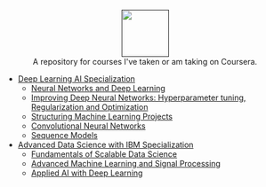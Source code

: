 <p align="center">
    <a href="">
        <img height=85 src="https://media.licdn.com/dms/image/C4E0BAQGt72dvhq4yRA/company-logo_400_400/0?e=1564617600&v=beta&t=VCxMN01IQvYwu9gLY20BNLVCZJjX_OOPkW5Hdfp85as">
    </a>
    <br> A repository for courses I've taken or am taking on Coursera.
</p>

* [Deep Learning AI Specialization](./Deep%20Learning%20AI)
  *  [Neural Networks and Deep Learning](./Deep%20Learning%20AI/Neural%20Networks%20and%20Deep%20Learning)
  *  [Improving Deep Neural Networks: Hyperparameter tuning, Regularization and Optimization ](./Deep%20Learning%20AI/Improving%20Deep%20Neural%20Networks%20Hyperparameter%20tuning%2C%20Regularization%20and%20Optimization)
  *  [Structuring Machine Learning Projects](./Deep%20Learning%20AI/Structuring%20Machine%20Learning%20Projects)
  * [Convolutional Neural Networks](./Deep%20Learning%20AI/Convolutional%20Neural%20Networks )
  * [Sequence Models](https://github.com/Shogun89/Coursera_Courses/tree/master/Deep%20Learning%20AI/Sequence%20Models)
* [Advanced Data Science with IBM Specialization](./Advanced%20Data%20Science%20with%20IBM)
  *  [Fundamentals of Scalable Data Science](./Advanced%20Data%20Science%20with%20IBM/Fundamentals%20of%20Scalable%20Data%20Science)
  *  [Advanced Machine Learning and Signal Processing](./Advanced%20Data%20Science%20with%20IBM/Advanced%20Machine%20Learning%20and%20Signal%20Processing)
   *  [Applied AI with Deep Learning](./Advanced%20Data%20Science%20with%20IBM/Applied%20AI%20with%20DeepLearning)





